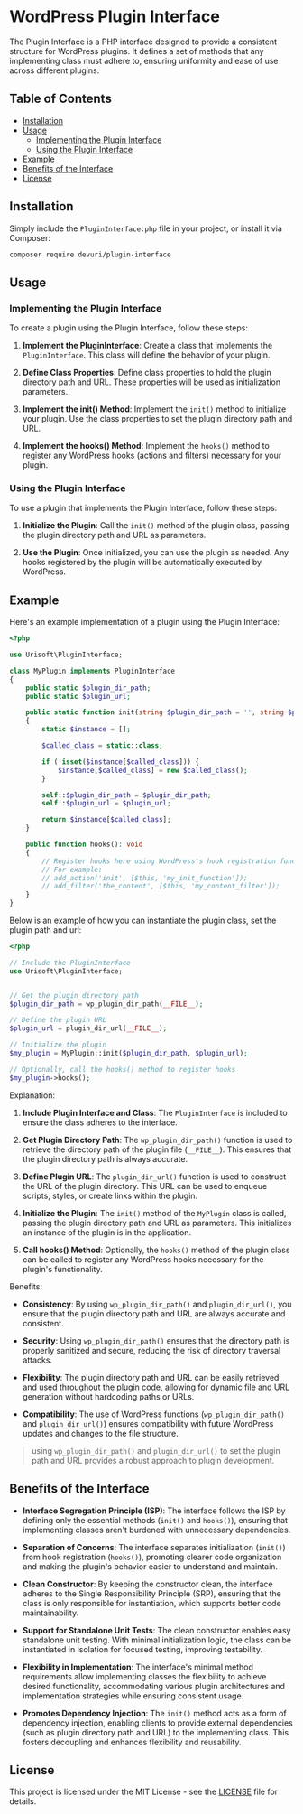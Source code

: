 # WordPress Plugin Interface

The Plugin Interface is a PHP interface designed to provide a consistent structure for WordPress plugins. It defines a set of methods that any implementing class must adhere to, ensuring uniformity and ease of use across different plugins.

## Table of Contents

- [Installation](#installation)
- [Usage](#usage)
  - [Implementing the Plugin Interface](#implementing-the-plugin-interface)
  - [Using the Plugin Interface](#using-the-plugin-interface)
- [Example](#example)
- [Benefits of the Interface](#benefits-of-the-interface)
- [License](#license)

## Installation

Simply include the `PluginInterface.php` file in your project, or install it via Composer:

```bash
composer require devuri/plugin-interface
```

## Usage

### Implementing the Plugin Interface

To create a plugin using the Plugin Interface, follow these steps:

1. **Implement the PluginInterface**: Create a class that implements the `PluginInterface`. This class will define the behavior of your plugin.

2. **Define Class Properties**: Define class properties to hold the plugin directory path and URL. These properties will be used as initialization parameters.

3. **Implement the init() Method**: Implement the `init()` method to initialize your plugin. Use the class properties to set the plugin directory path and URL.

4. **Implement the hooks() Method**: Implement the `hooks()` method to register any WordPress hooks (actions and filters) necessary for your plugin.

### Using the Plugin Interface

To use a plugin that implements the Plugin Interface, follow these steps:

1. **Initialize the Plugin**: Call the `init()` method of the plugin class, passing the plugin directory path and URL as parameters.

2. **Use the Plugin**: Once initialized, you can use the plugin as needed. Any hooks registered by the plugin will be automatically executed by WordPress.

## Example

Here's an example implementation of a plugin using the Plugin Interface:

```php
<?php

use Urisoft\PluginInterface;

class MyPlugin implements PluginInterface
{
    public static $plugin_dir_path;
    public static $plugin_url;

    public static function init(string $plugin_dir_path = '', string $plugin_url = ''): object
    {
        static $instance = [];

        $called_class = static::class;

        if (!isset($instance[$called_class])) {
            $instance[$called_class] = new $called_class();
        }

        self::$plugin_dir_path = $plugin_dir_path;
        self::$plugin_url = $plugin_url;

        return $instance[$called_class];
    }

    public function hooks(): void
    {
        // Register hooks here using WordPress's hook registration functions
        // For example:
        // add_action('init', [$this, 'my_init_function']);
        // add_filter('the_content', [$this, 'my_content_filter']);
    }
}
```

Below is an example of how you can instantiate the plugin class, set the plugin path and  url:

```php
<?php

// Include the PluginInterface
use Urisoft\PluginInterface;


// Get the plugin directory path
$plugin_dir_path = wp_plugin_dir_path(__FILE__);

// Define the plugin URL
$plugin_url = plugin_dir_url(__FILE__);

// Initialize the plugin
$my_plugin = MyPlugin::init($plugin_dir_path, $plugin_url);

// Optionally, call the hooks() method to register hooks
$my_plugin->hooks();
```

Explanation:

1. **Include Plugin Interface and Class**: The `PluginInterface` is included to ensure the class adheres to the interface.

2. **Get Plugin Directory Path**: The `wp_plugin_dir_path()` function is used to retrieve the directory path of the plugin file (`__FILE__`). This ensures that the plugin directory path is always accurate.

3. **Define Plugin URL**: The `plugin_dir_url()` function is used to construct the URL of the plugin directory. This URL can be used to enqueue scripts, styles, or create links within the plugin.

4. **Initialize the Plugin**: The `init()` method of the `MyPlugin` class is called, passing the plugin directory path and URL as parameters. This initializes an instance of the plugin is in the application.

5. **Call hooks() Method**: Optionally, the `hooks()` method of the plugin class can be called to register any WordPress hooks necessary for the plugin's functionality.

Benefits:

- **Consistency**: By using `wp_plugin_dir_path()` and `plugin_dir_url()`, you ensure that the plugin directory path and URL are always accurate and consistent.

- **Security**: Using `wp_plugin_dir_path()` ensures that the directory path is properly sanitized and secure, reducing the risk of directory traversal attacks.

- **Flexibility**: The plugin directory path and URL can be easily retrieved and used throughout the plugin code, allowing for dynamic file and URL generation without hardcoding paths or URLs.

- **Compatibility**: The use of WordPress functions (`wp_plugin_dir_path()` and `plugin_dir_url()`) ensures compatibility with future WordPress updates and changes to the file structure.

> using `wp_plugin_dir_path()` and `plugin_dir_url()` to set the plugin path and URL provides a robust approach to plugin development.

## Benefits of the Interface

- **Interface Segregation Principle (ISP)**: The interface follows the ISP by defining only the essential methods (`init()` and `hooks()`), ensuring that implementing classes aren't burdened with unnecessary dependencies.

- **Separation of Concerns**: The interface separates initialization (`init()`) from hook registration (`hooks()`), promoting clearer code organization and making the plugin's behavior easier to understand and maintain.

- **Clean Constructor**: By keeping the constructor clean, the interface adheres to the Single Responsibility Principle (SRP), ensuring that the class is only responsible for instantiation, which supports better code maintainability.

- **Support for Standalone Unit Tests**: The clean constructor enables easy standalone unit testing. With minimal initialization logic, the class can be instantiated in isolation for focused testing, improving testability.

- **Flexibility in Implementation**: The interface's minimal method requirements allow implementing classes the flexibility to achieve desired functionality, accommodating various plugin architectures and implementation strategies while ensuring consistent usage.

- **Promotes Dependency Injection**: The `init()` method acts as a form of dependency injection, enabling clients to provide external dependencies (such as plugin directory path and URL) to the implementing class. This fosters decoupling and enhances flexibility and reusability.


## License

This project is licensed under the MIT License - see the [LICENSE](LICENSE) file for details.
